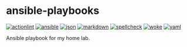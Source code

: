 # ansible-playbooks

[![actionlint](https://github.com/vpayno/ansible-playbooks/actions/workflows/gh-actions.yaml/badge.svg?branch=main)](https://github.com/vpayno/ansible-playbooks/actions/workflows/gh-actions.yaml)
[![ansible](https://github.com/vpayno/ansible-playbooks/actions/workflows/ansible.yaml/badge.svg?branch=main)](https://github.com/vpayno/ansible-playbooks/actions/workflows/ansible.yaml)
[![json](https://github.com/vpayno/ansible-playbooks/actions/workflows/json.yaml/badge.svg?branch=main)](https://github.com/vpayno/ansible-playbooks/actions/workflows/json.yaml)
[![markdown](https://github.com/vpayno/ansible-playbooks/actions/workflows/markdown.yaml/badge.svg?branch=main)](https://github.com/vpayno/ansible-playbooks/actions/workflows/markdown.yaml)
[![spellcheck](https://github.com/vpayno/ansible-playbooks/actions/workflows/spellcheck.yaml/badge.svg?branch=main)](https://github.com/vpayno/ansible-playbooks/actions/workflows/spellcheck.yaml)
[![woke](https://github.com/vpayno/ansible-playbooks/actions/workflows/woke.yaml/badge.svg?branch=main)](https://github.com/vpayno/ansible-playbooks/actions/workflows/woke.yaml)
[![yaml](https://github.com/vpayno/ansible-playbooks/actions/workflows/yaml.yaml/badge.svg?branch=main)](https://github.com/vpayno/ansible-playbooks/actions/workflows/yaml.yaml)

Ansible playbook for my home lab.
